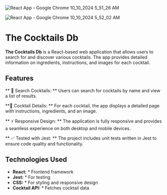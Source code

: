 ![React App - Google Chrome 10_10_2024 5_51_26 AM](https://github.com/user-attachments/assets/88d7dc8b-8c48-4f11-858e-d382864abadf)


![React App - Google Chrome 10_10_2024 5_52_02 AM](https://github.com/user-attachments/assets/4aa58692-84ff-4e10-a2f3-c45b13c964ea)


# The Cocktails Db

**The Cocktails Db** is a React-based web application that allows users to search for and discover various cocktails. The app provides detailed information on ingredients, instructions, and images for each cocktail.


## Features

** 🥂 Search Cocktails: ** Users can search for cocktails by name and view a list of results.

**📄 Cocktail Details: ** For each cocktail, the app displays a detailed page with instructions, ingredients, and an image.

** ⚡ Responsive Design: ** The application is fully responsive and provides a seamless experience on both desktop and mobile devices.

** ✅ Tested with Jest: ** The project includes unit tests written in Jest to ensure code quality and functionality.

## Technologies Used

 * **React:** * Frontend framework
 * **Jest:** * For testing
 * **CSS:** * For styling and responsive design
 * **Cocktail API:** * Fetches cocktail data
